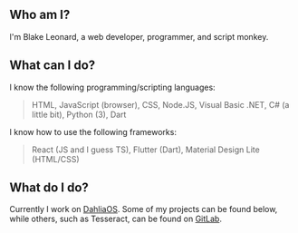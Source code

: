 ## Who am I?
I'm Blake Leonard, a web developer, programmer, and script monkey.
## What can I do?
I know the following programming/scripting languages:
> HTML, JavaScript (browser), CSS, Node.JS, Visual Basic .NET, C# (a little bit), Python (3), Dart

I know how to use the following frameworks:
> React (JS and I guess TS), Flutter (Dart), Material Design Lite (HTML/CSS)

## What do I do?
Currently I work on [DahliaOS][dahlia-os]. Some of my projects can be found below,
while others, such as Tesseract, can be found on [GitLab][personal-gitlab].

[dahlia-os]: https://github.com/dahlia-os/
[personal-gitlab]: https://gitlab.com/bleonard252/
